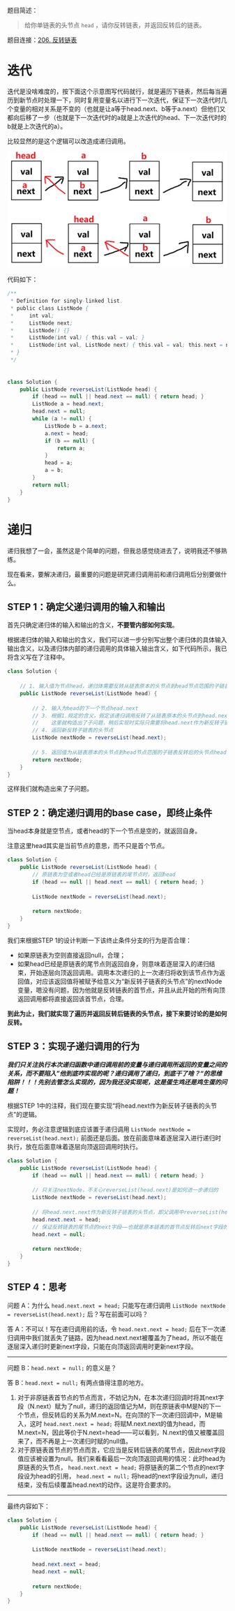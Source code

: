 题目简述：

> 给你单链表的头节点 `head` ，请你反转链表，并返回反转后的链表。

题目连接：[206. 反转链表](https://leetcode.cn/problems/reverse-linked-list/)

#  迭代

迭代是没啥难度的，按下面这个示意图写代码就行，就是遍历下链表，然后每当遍历到新节点时处理一下，同时复用变量名以进行下一次迭代，保证下一次迭代时几个变量的相对关系是不变的（也就是让a等于head.next、b等于a.next）但他们又都向后移了一步（也就是下一次迭代时的a就是上次迭代的head、下一次迭代时的b就是上次迭代的a）。

比较显然的是这个逻辑可以改造成递归调用。

![](images/206.png)

代码如下：

```java
/**
 * Definition for singly-linked list.
 * public class ListNode {
 *     int val;
 *     ListNode next;
 *     ListNode() {}
 *     ListNode(int val) { this.val = val; }
 *     ListNode(int val, ListNode next) { this.val = val; this.next = next; }
 * }
 */


class Solution {
    public ListNode reverseList(ListNode head) {
        if (head == null || head.next == null) { return head; }
        ListNode a = head.next;
        head.next = null;
        while (a != null) {
            ListNode b = a.next;
            a.next = head;
            if (b == null) {
                return a;
            }
            head = a;
            a = b;
        }
        return null;
    }
}
```

#  递归

递归我想了一会，虽然这是个简单的问题，但我总感觉绕进去了，说明我还不够熟练。

现在看来，要解决递归，最重要的问题是研究递归调用前和递归调用后分别要做什么。

## STEP 1：确定父递归调用的输入和输出

首先只确定递归体的输入和输出的含义，**不要管内部如何实现**。

根据递归体的输入和输出的含义，我们可以进一步分别写出整个递归体的具体输入输出含义，以及递归体内部的递归调用的具体输入输出含义，如下代码所示，我已将含义写在了注释中。

```java
class Solution {

    // 1. 输入值为节点head，递归体需要反转从链表原本的头节点到head节点范围的子链表
    public ListNode reverseList(ListNode head) {

        // 2. 输入为head的下一个节点head.next
        // 3. 根据1.规定的含义，假定该递归调用反转了从链表原本的头节点到head.next节点范围的子链表；
        //    这里就构造出了子问题，稍后实现时实际只需要将head.next作为新反转子链表的头节点即可。
        // 4. 返回新反转子链表的头节点
        ListNode nextNode = reverseList(head.next);

        // 5. 返回值为从链表原本的头节点到head节点范围的子链表反转后的头节点head.next
        return nextNode;
    }
}
```

这样我们就构造出来了子问题。

## STEP 2：确定递归调用的base case，即终止条件

当head本身就是空节点，或者head的下一个节点是空的，就返回自身。

注意这里head其实是当前节点的意思，而不只是首个节点。

```java
class Solution {
    public ListNode reverseList(ListNode head) {
        // 原链表为空或者head已经是原链表的尾节点时，返回head
        if (head == null || head.next == null) { return head; }

        ListNode nextNode = reverseList(head.next);

        return nextNode;
    }
}
```

我们来根据STEP 1的设计判断一下该终止条件分支的行为是否合理：

- 如果原链表为空则直接返回null，合理；
- 如果head已经是原链表的尾节点则返回自身，则意味着逐层深入的递归结束，开始逐层向顶返回调用。调用本次递归的上一次递归将收到该节点作为返回值，对应该返回值将被赋予给意义为“新反转子链表的头节点”的nextNode变量，嗯没有问题，因为他就是反转链表的首节点，并且从此开始的所有向顶返回调用都将直接返回该首节点，合理。

**到此为止，我们就实现了遍历并返回反转后链表的头节点，接下来要讨论的是如何反转。**

## STEP 3：实现子递归调用的行为

***我们只关注执行本次递归函数中递归调用前的变量与递归调用所返回的变量之间的关系，而不要陷入”他到底咋实现的呢？递归调用了递归，到底干了啥？“的思维陷阱！！！先别去管怎么实现的，因为我还没实现呢，这是蛋生鸡还是鸡生蛋的问题！***

根据STEP 1中的注释，我们现在要实现“将head.next作为新反转子链表的头节点”的逻辑。

实现时，务必注意逻辑到底应该置于递归调用 `ListNode nextNode = reverseList(head.next);` 前面还是后面。放在前面意味着逐层深入进行递归时执行，放在后面意味着逐层向顶返回调用时执行。

```java
class Solution {
    public ListNode reverseList(ListNode head) {
        if (head == null || head.next == null) { return head; }

        // 只关注nextNode，不关心reverseList(head.next)是如何进一步递归的
        ListNode nextNode = reverseList(head.next);

        // 将head.next.next作为新反转子链表的头节点，即父调用中reverseList(head.next)的功能
        head.next.next = head;
        // 保证反转链表的尾节点的next字段——也就是原本链表的首节点反转后next字段的值为null
        head.next = null;
        
        return nextNode;
    }
}
```

## STEP 4：思考

问题 A：为什么 `head.next.next = head;` 只能写在递归调用 `ListNode nextNode = reverseList(head.next);` 后？写在前面可以吗？

答 A：不可以！写在递归调用前的话，令 `head.next.next = head;` 后在下一次递归调用中我们就丢失了链路，因为head.next.next被覆盖为了head，所以不能在逐层深入递归时更新next字段，只能在向顶返回调用时更新next字段。

---

问题 B：`head.next = null;` 的意义是？

答 B：`head.next = null;` 有两点值得注意的地方。

1. 对于非原链表首节点的节点而言，不妨记为N，在本次递归回调时将其next字段（N.next）赋为了null，递归的返回值记为M，则在原链表中M是N的下一个节点，但反转后的关系为M.next=N。在向顶的下一次递归回调中，M是输入，这时 `head.next.next = head;` 将赋M.next.next的值为head，而M.next=N，因此等价于N.next=head——可以看到，N.next的值又被覆盖回来了，而不再是上一次递归时赋的null值。
2. 对于原链表首节点的节点而言，它应当是反转后链表的尾节点，因此next字段值应该被设置为null。我们来看看最后一次向顶返回调用的情况：此时head为原链表的头节点， `head.next.next = head;` 将原链表的第二个节点的next字段设为head的引用， `head.next = null;` 将head的next字段设为null，递归结束，没有后续覆盖head.next的动作。这是符合要求的。

---

最终内容如下：

```java
class Solution {
    public ListNode reverseList(ListNode head) {
        if (head == null || head.next == null) { return head; }

        ListNode nextNode = reverseList(head.next);

        head.next.next = head;
        head.next = null;
        
        return nextNode;
    }
}
```

